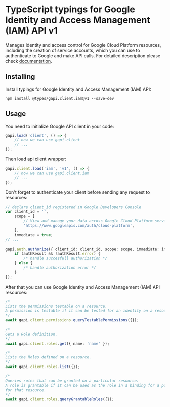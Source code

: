 # TypeScript typings for Google Identity and Access Management (IAM) API v1

Manages identity and access control for Google Cloud Platform resources, including the creation of service accounts, which you can use to authenticate to Google and make API calls.
For detailed description please check [documentation](https://cloud.google.com/iam/).

## Installing

Install typings for Google Identity and Access Management (IAM) API:

```
npm install @types/gapi.client.iam@v1 --save-dev
```

## Usage

You need to initialize Google API client in your code:

```typescript
gapi.load('client', () => {
    // now we can use gapi.client
    // ...
});
```

Then load api client wrapper:

```typescript
gapi.client.load('iam', 'v1', () => {
    // now we can use gapi.client.iam
    // ...
});
```

Don't forget to authenticate your client before sending any request to resources:

```typescript
// declare client_id registered in Google Developers Console
var client_id = '',
    scope = [
        // View and manage your data across Google Cloud Platform services
        'https://www.googleapis.com/auth/cloud-platform',
    ],
    immediate = true;
// ...

gapi.auth.authorize({ client_id: client_id, scope: scope, immediate: immediate }, (authResult) => {
    if (authResult && !authResult.error) {
        /* handle succesfull authorization */
    } else {
        /* handle authorization error */
    }
});
```

After that you can use Google Identity and Access Management (IAM) API resources:

```typescript
/* 
Lists the permissions testable on a resource.
A permission is testable if it can be tested for an identity on a resource.  
*/
await gapi.client.permissions.queryTestablePermissions({});

/* 
Gets a Role definition.  
*/
await gapi.client.roles.get({ name: 'name' });

/* 
Lists the Roles defined on a resource.  
*/
await gapi.client.roles.list({});

/* 
Queries roles that can be granted on a particular resource.
A role is grantable if it can be used as the role in a binding for a policy
for that resource.  
*/
await gapi.client.roles.queryGrantableRoles({});
```
